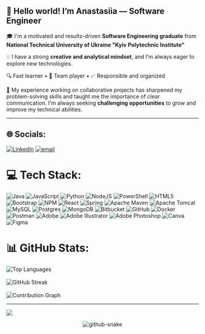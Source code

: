 ## 👋 Hello world! I’m Anastasiia — Software Engineer

🎓 I'm a motivated and results-driven **Software Engineering graduate** from  **National Technical University of Ukraine "Kyiv Polytechnic Institute"**

💡 I have a strong **creative and analytical mindset**, and I’m always eager to explore new technologies.  

🔍 Fast learner • 🤝 Team player • ✅ Responsible and organized

🧠 My experience working on collaborative projects has sharpened my problem-solving skills and taught me the importance of clear communication. I'm always seeking **challenging opportunities** to grow and improve my technical abilities.

---

## 🌐 Socials:

[![LinkedIn](https://img.shields.io/badge/LinkedIn-%230077B5.svg?logo=linkedin&logoColor=white)]([https://linkedin.com/in/AnastasiiaFartushniak](https://www.linkedin.com/in/anastasiia-fartushniak-542327235/)) [![email](https://img.shields.io/badge/Email-D14836?logo=gmail&logoColor=white)](mailto:nastia262002@gmail.com) 

# 💻 Tech Stack:

![Java](https://img.shields.io/badge/java-%23ED8B00.svg?style=flat&logo=openjdk&logoColor=white) ![JavaScript](https://img.shields.io/badge/javascript-%23323330.svg?style=flat&logo=javascript&logoColor=%23F7DF1E) ![Python](https://img.shields.io/badge/python-3670A0?style=flat&logo=python&logoColor=ffdd54) ![NodeJS](https://img.shields.io/badge/node.js-6DA55F?style=flat&logo=node.js&logoColor=white) ![PowerShell](https://img.shields.io/badge/PowerShell-%235391FE.svg?style=flat&logo=powershell&logoColor=white) ![HTML5](https://img.shields.io/badge/html5-%23E34F26.svg?style=flat&logo=html5&logoColor=white)  ![Bootstrap](https://img.shields.io/badge/bootstrap-%238511FA.svg?style=flat&logo=bootstrap&logoColor=white) ![NPM](https://img.shields.io/badge/NPM-%23CB3837.svg?style=flat&logo=npm&logoColor=white)  ![React](https://img.shields.io/badge/react-%2320232a.svg?style=flat&logo=react&logoColor=%2361DAFB) ![Spring](https://img.shields.io/badge/spring-%236DB33F.svg?style=flat&logo=spring&logoColor=white) ![Apache Maven](https://img.shields.io/badge/Apache%20Maven-C71A36?style=flat&logo=Apache%20Maven&logoColor=white) ![Apache Tomcat](https://img.shields.io/badge/apache%20tomcat-%23F8DC75.svg?style=flat&logo=apache-tomcat&logoColor=black) ![MySQL](https://img.shields.io/badge/mysql-4479A1.svg?style=flat&logo=mysql&logoColor=white) ![Postgres](https://img.shields.io/badge/postgres-%23316192.svg?style=flat&logo=postgresql&logoColor=white) ![MongoDB](https://img.shields.io/badge/MongoDB-%234ea94b.svg?style=flat&logo=mongodb&logoColor=white)  ![Bitbucket](https://img.shields.io/badge/bitbucket-%230047B3.svg?style=flat&logo=bitbucket&logoColor=white) ![GitHub](https://img.shields.io/badge/github-%23121011.svg?style=flat&logo=github&logoColor=white) ![Docker](https://img.shields.io/badge/docker-%230db7ed.svg?style=flat&logo=docker&logoColor=white) ![Postman](https://img.shields.io/badge/Postman-FF6C37?style=flat&logo=postman&logoColor=white) ![Adobe](https://img.shields.io/badge/adobe-%23FF0000.svg?style=flat&logo=adobe&logoColor=white) ![Adobe Illustrator](https://img.shields.io/badge/adobe%20illustrator-%23FF9A00.svg?style=flat&logo=adobe%20illustrator&logoColor=white) ![Adobe Photoshop](https://img.shields.io/badge/adobe%20photoshop-%2331A8FF.svg?style=flat&logo=adobe%20photoshop&logoColor=white) ![Canva](https://img.shields.io/badge/Canva-%2300C4CC.svg?style=flat&logo=Canva&logoColor=white) ![Figma](https://img.shields.io/badge/figma-%23F24E1E.svg?style=flat&logo=figma&logoColor=white) 

# 📊 GitHub Stats:

<!-- Languages Card -->
<picture>
  <source media="(prefers-color-scheme: dark)" srcset="https://github-readme-stats.vercel.app/api/top-langs/?username=anastasiiiii&theme=tokyonight&hide_border=false&include_all_commits=true&count_private=true&layout=compact" />
  <source media="(prefers-color-scheme: light)" srcset="https://github-readme-stats.vercel.app/api/top-langs/?username=anastasiiiii&theme=default&hide_border=false&include_all_commits=true&count_private=true&layout=compact" />
  <img src="https://github-readme-stats.vercel.app/api/top-langs/?username=anastasiiiii&theme=default&hide_border=false&include_all_commits=true&count_private=true&layout=compact" alt="Top Languages" />
</picture>
</br>
</br>
<!-- Streak Card -->
<picture>
  <source media="(prefers-color-scheme: dark)" srcset="https://nirzak-streak-stats.vercel.app/?user=anastasiiiii&theme=tokyonight&hide_border=false" />
  <source media="(prefers-color-scheme: light)" srcset="https://nirzak-streak-stats.vercel.app/?user=anastasiiiii&theme=default&hide_border=false" />
  <img src="https://nirzak-streak-stats.vercel.app/?user=anastasiiiii&theme=default&hide_border=false" alt="GitHub Streak" />
</picture>
</br>
</br>
<picture>
  <source media="(prefers-color-scheme: dark)" srcset="https://github-readme-activity-graph.vercel.app/graph?username=anastasiiiii&theme=tokyo-night" />
  <source media="(prefers-color-scheme: light)" srcset="https://github-readme-activity-graph.vercel.app/graph?username=anastasiiiii&theme=github-light" />
  <img src="https://github-readme-activity-graph.vercel.app/graph?username=anastasiiiii&theme=github-light" alt="Contribution Graph" />
</picture>


---
[![](https://visitcount.itsvg.in/api?id=anastasiiiii&icon=0&color=0)](https://visitcount.itsvg.in)

<div align="center">
  <picture>
    <source media="(prefers-color-scheme: dark)" srcset="https://raw.githubusercontent.com/tobiasmeyhoefer/tobiasmeyhoefer/output/github-snake-dark.svg" />
    <source media="(prefers-color-scheme: light)" srcset="https://raw.githubusercontent.com/tobiasmeyhoefer/tobiasmeyhoefer/output/github-snake.svg" />
    <img alt="github-snake" src="https://raw.githubusercontent.com/tobiasmeyhoefer/tobiasmeyhoefer/output/github-snake.svg" />
  </picture>
</div>

